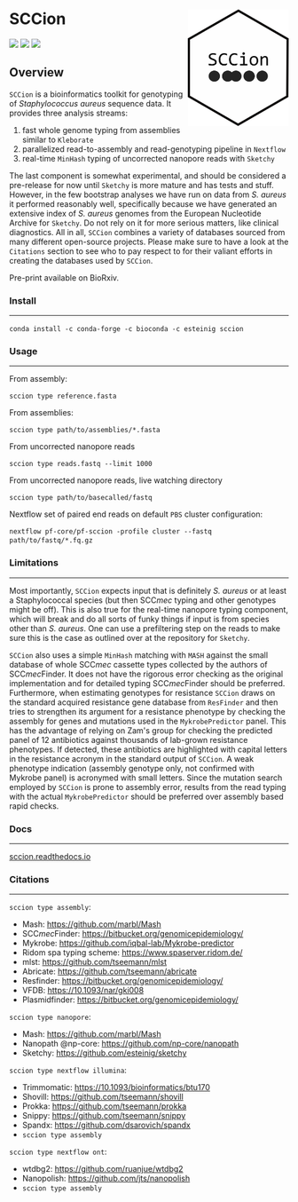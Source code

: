 # SCCion <a href='https://github.com/esteinig'><img src='docs/img/sccion.png' align="right" height="210" /></a>

![](https://img.shields.io/badge/version-0.1-blue.svg)
![](https://img.shields.io/badge/docs-none-green.svg)
![](https://img.shields.io/badge/lifecycle-experimental-orange.svg)

## Overview

`SCCion` is a bioinformatics toolkit for genotyping of *Staphylococcus aureus* sequence data. It provides three analysis streams:

1. fast whole genome typing from assemblies similar to `Kleborate`
2. parallelized read-to-assembly and read-genotyping pipeline in `Nextflow` 
3. real-time `MinHash` typing of uncorrected nanopore reads with `Sketchy`

The last component is somewhat experimental, and should be considered a pre-release for now until `Sketchy` is more mature and has tests and stuff. However, in the few bootstrap analyses we have run on data from *S. aureus* it performed reasonably well, specifically because we have generated an extensive index of *S. aureus* genomes from the European Nucleotide Archive for `Sketchy`. Do not rely on it for more serious matters, like clinical diagnostics. All in all, `SCCion` combines a variety of databases sourced from many different open-source projects. Please make sure to have a look at the `Citations` section to see who to pay respect to for their valiant efforts in creating the databases used by `SCCion`.

Pre-print available on BioRxiv.

### Install
---

`conda install -c conda-forge -c bioconda -c esteinig sccion`

### Usage
---

From assembly:

```
sccion type reference.fasta
```

From assemblies:

```
sccion type path/to/assemblies/*.fasta
```

From uncorrected nanopore reads

```
sccion type reads.fastq --limit 1000
```

From uncorrected nanopore reads, live watching directory

```
sccion type path/to/basecalled/fastq
```

Nextflow set of paired end reads on default `PBS` cluster configuration:

```
nextflow pf-core/pf-sccion -profile cluster --fastq path/to/fastq/*.fq.gz
```

### Limitations
---

Most importantly, `SCCion` expects input that is definitely *S. aureus* or at least a Staphylococcal species (but then SCC*mec* typing and other genotypes might be off). This is also true for the real-time nanopore typing component, which will break and do all sorts of funky things if input is from species other than *S. aureus*. One can use a prefiltering step on the reads to make sure this is the case as outlined over at the repository for `Sketchy`.

`SCCion` also uses a simple `MinHash` matching with `MASH` against the small database of whole SCC*mec* cassette types collected by the authors of SCC*mec*Finder. It does not have the rigorous error checking as the original implementation and for detailed typing SCC*mec*Finder should be preferred. Furthermore, when estimating genotypes for resistance `SCCion` draws on the standard acquired resistance gene database from `ResFinder` and then tries to strengthen its argument for a resistance phenotype by checking the assembly for genes and mutations used in the `MykrobePredictor` panel. This has the advantage of relying on Zam's group for checking the predicted panel of 12 antibiotics against thousands of lab-grown resistance phenotypes. If detected, these antibiotics are highlighted with capital letters in the resistance acronym in the standard output of `SCCion`. A weak phenotype indication (assembly genotype only, not confirmed with Mykrobe panel) is acronymed with small letters. Since the mutation search employed by `SCCion` is prone to assembly error, results from the read typing with the actual `MykrobePredictor` should be preferred over assembly based rapid checks.

### Docs
---

[sccion.readthedocs.io](https://sccion.readthedocs.io/)

### Citations
---

`sccion type assembly`:

* Mash: https://github.com/marbl/Mash
* SCC*mec*Finder: https://bitbucket.org/genomicepidemiology/
* Mykrobe: https://github.com/iqbal-lab/Mykrobe-predictor
* Ridom spa typing scheme: https://www.spaserver.ridom.de/
* mlst: https://github.com/tseemann/mlst
* Abricate: https://github.com/tseemann/abricate
* Resfinder: https://bitbucket.org/genomicepidemiology/
* VFDB: https://10.1093/nar/gki008
* Plasmidfinder: https://bitbucket.org/genomicepidemiology/

`sccion type nanopore`:

* Mash: https://github.com/marbl/Mash
* Nanopath @np-core: https://github.com/np-core/nanopath
* Sketchy: https://github.com/esteinig/sketchy

`sccion type nextflow illumina`:

* Trimmomatic: https://10.1093/bioinformatics/btu170
* Shovill: https://github.com/tseemann/shovill
* Prokka: https://github.com/tseemann/prokka
* Snippy: https://github.com/tseemann/snippy
* Spandx: https://github.com/dsarovich/spandx
* `sccion type assembly`

`sccion type nextflow ont`:

* wtdbg2: https://github.com/ruanjue/wtdbg2
* Nanopolish: https://github.com/jts/nanopolish
* `sccion type assembly`

